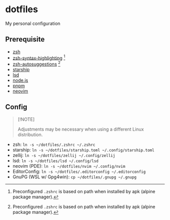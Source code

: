 # dotfiles

My personal configuration

## Prerequisite

- [zsh](https://www.zsh.org/)
- [zsh-syntax-highlighting](https://github.com/zsh-users/zsh-syntax-highlighting) [^1]
- [zsh-autosuggestions](https://github.com/zsh-users/zsh-autosuggestions) [^2]
- [starship](https://starship.rs/)
- [lsd](https://github.com/lsd-rs/lsd)
- [node.js](https://nodejs.org/en)
- [pnpm](https://pnpm.io/)
- [neovim](https://neovim.io/)

## Config

> [!NOTE] <!-- Markdown Alert Extension Required -->
>
> Adjustments may be necessary when using a different Linux distribution.

- zsh: `ln -s ~/dotfiles/.zshrc ~/.zshrc`
- starship: `ln -s ~/dotfiles/starship.toml ~/.config/starship.toml`
- zellij: `ln -s ~/dotfiles/zellij ~/.config/zellij`
- lsd: `ln -s ~/dotfiles/lsd ~/.config/lsd`
- neovim (PDE): `ln -s ~/dotfiles/nvim ~/.config/nvim`
- EditorConfig: `ln -s ~/dotfiles/.editorconfig ~/.editorconfig`
- GnuPG (WSL w/ Gpg4win): `cp ~/dotfiles/.gnupg ~/.gnupg`

[^1]: Preconfigured `.zshrc` is based on path when installed by apk (alpine package manager).
[^2]: Preconfigured `.zshrc` is based on path when installed by apk (alpine package manager).
